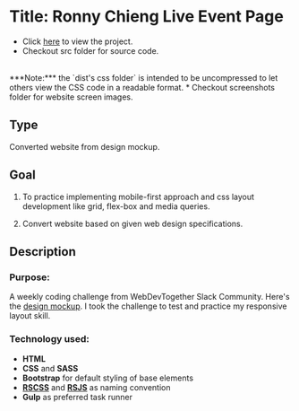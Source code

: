# Title: Ronny Chieng Live Event Page
* Click [here](./dist/index.html) to view the project.
* Checkout src folder for source code.
<br>
***Note:*** the `dist's css folder` is intended to be uncompressed to let others view the CSS code in a readable format.
* Checkout screenshots folder for website screen images.

## Type
Converted website from design mockup.

## Goal
1. To practice implementing mobile-first approach and css layout development like grid, flex-box and media queries.

2. Convert website based on given web design specifications.

## Description
### Purpose:
A weekly coding challenge from WebDevTogether Slack Community. Here's the [design mockup](https://www.google.com/search?q=ronny+chieng+hope+you+get+rich&tbm=isch&ved=2ahUKEwjgleCTgMX3AhUIe5QKHT92DLMQ2-cCegQIABAA&oq=ronny+chieng+hope+you+get+rich&gs_lcp=CgNpbWcQAzIHCCMQ7wMQJzIHCCMQ7wMQJzIFCAAQgAQyBAgAEBgyBAgAEBgyBAgAEBgyBAgAEBgyBAgAEBgyBAgAEBgyBAgAEBhQyRtYyRtg6x9oAHAAeACAAXWIAdMBkgEDMS4xmAEAoAEBqgELZ3dzLXdpei1pbWfAAQE&sclient=img&ei=IQByYqCBAoj20QS_7LGYCw&bih=625&biw=1366#imgrc=DcWQza8ux-r0zM). 
I took the challenge to test and practice my responsive layout skill.

### Technology used:
* **HTML**
* **CSS** and **SASS**
* **Bootstrap** for default styling of base elements
* **[RSCSS](https://rscss.io/index.html)** and **[RSJS](https://ricostacruz.com/rsjs/)** as naming convention
* **Gulp** as preferred task runner




